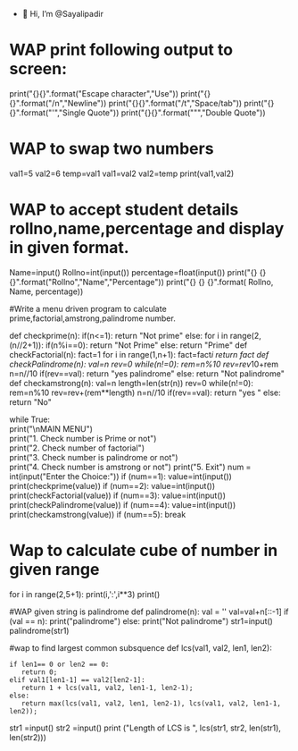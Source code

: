 - 👋 Hi, I’m @Sayalipadir
# WAP print following output to screen:
print("{}{}".format("Escape character","Use"))
print("{}{}".format("/n","Newline"))
print("{}{}".format("/t","Space/tab"))
print("{}{}".format("\'","Single Quote"))
print("{}{}".format("\"","Double Quote"))

# WAP to swap two numbers
val1=5
val2=6
temp=val1
val1=val2
val2=temp
print(val1,val2)

# WAP to accept student details rollno,name,percentage and display in given format.
Name=input()
Rollno=int(input())
percentage=float(input())
print("{} {} {}".format("Rollno","Name","Percentage"))
print("{} {} {}".format( Rollno, Name, percentage))

#Write a menu driven program to calculate prime,factorial,amstrong,palindrome number.

def checkprime(n):
  if(n<=1):
    return "Not prime"
  else:
    for i in range(2,(n//2+1)):
      if(n%i==0):
        return "Not Prime"
      else:
        return "Prime"
def checkFactorial(n):
  fact=1
  for i in range(1,n+1):
    fact=fact*i
  return fact
def checkPalindrome(n):
  val=n
  rev=0
  while(n!=0):
     rem=n%10
     rev=rev*10+rem
     n=n//10
  if(rev==val):
    return "yes palindrome"
  else:
    return "Not palindrome"
def checkamstrong(n):
  val=n
  length=len(str(n))
  rev=0
  while(n!=0):
     rem=n%10
     rev=rev+(rem**length)
     n=n//10
  if(rev==val):
    return "yes "
  else:
    return "No"


while True:  
    print("\nMAIN MENU")  
    print("1. Check number is Prime or not")  
    print("2. Check number of factorial")  
    print("3. Check number is palindrome or not")  
    print("4. Check number is amstrong or not") 
    print("5. Exit") 
    num = int(input("Enter the Choice:")) 
    if (num==1):
      value=int(input())
      print(checkprime(value))
    if (num==2):
      value=int(input())
      print(checkFactorial(value))
    if (num==3):
      value=int(input())
      print(checkPalindrome(value))
    if (num==4):
      value=int(input())
      print(checkamstrong(value))
    if (num==5):
      break

# Wap to calculate cube of number in given range
for i in range(2,5+1):
   print(i,':',i**3)
print()

#WAP given string is palindrome
def palindrome(n):
   val = ''
   val=val+n[::-1]
   if (val == n):
      print("palindrome")
   else:
      print("Not palindrome")
str1=input()
palindrome(str1)

#wap to find largest common subsquence
def lcs(val1, val2, len1, len2):
  
    if len1== 0 or len2 == 0:
       return 0;
    elif val1[len1-1] == val2[len2-1]:
       return 1 + lcs(val1, val2, len1-1, len2-1);
    else:
       return max(lcs(val1, val2, len1, len2-1), lcs(val1, val2, len1-1, len2));
str1 =input()
str2 =input()
print ("Length of LCS is ", lcs(str1, str2, len(str1), len(str2)))

<!---
Sayalipadir/Sayalipadir is a ✨ special ✨ repository because its `README.md` (this file) appears on your GitHub profile.
You can click the Preview link to take a look at your changes.
--->
